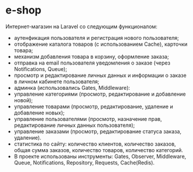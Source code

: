 # e-shop
Интернет-магазин на Laravel со следующим функционалом:
 - аутенфикация пользователя и регистрация нового пользователя;
 - отображение каталога товаров (с использованием Cache), карточки товара;
 - механизм добавления товара в корзину, оформление заказа;
 - отправка на email пользователя уведомления о заказе (через Notifications, Queue);
 - просмотр и редактирование личных данных и информации о заказе в личном кабинете пользователя;
- админка (использовались Gates, Middleware):
 - управление категориями (просмотр, редактирование и добавление новой);
 - управление товарами (просмотр, редактирование, удаление и добавление новых);
 - управление пользователями (просмотр, назначение прав, редактирование личных данных пользователя);
 - управление заказами (просмотр, редактирование статуса заказа, удаление).
 - статистика по сайту: количество клиентов, количество заказов, общая сумма заказов, количество товаров, количество категорий.
 - В проекте использованы инструменты: Gates, Observer, Middleware, Queue, Notifications, Repository, Requests, Cache(Redis).
